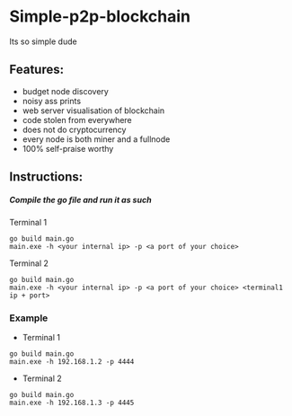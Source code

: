 # Simple-p2p-blockchain
Its so simple dude

## Features:
- budget node discovery
- noisy ass prints
- web server visualisation of blockchain
- code stolen from everywhere
- does not do cryptocurrency
- every node is both miner and a fullnode
- 100% self-praise worthy

## Instructions:
##### Compile the go file and run it as such 
Terminal 1
```shell
go build main.go
main.exe -h <your internal ip> -p <a port of your choice>
```

Terminal 2
```shell
go build main.go
main.exe -h <your internal ip> -p <a port of your choice> <terminal1 ip + port>
```

### Example
- Terminal 1
```shell
go build main.go
main.exe -h 192.168.1.2 -p 4444
```

- Terminal 2
```shell
go build main.go
main.exe -h 192.168.1.3 -p 4445
```
